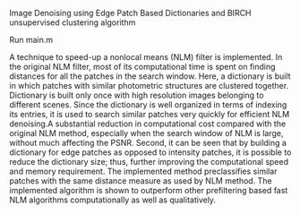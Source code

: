 Image Denoising using Edge Patch Based Dictionaries and BIRCH unsupervised clustering algorithm<br/>

Run main.m<br/>


A technique to speed-up a nonlocal means (NLM) filter is implemented. In the original NLM filter, most of its computational time is spent on finding distances for all the patches in the search window. Here, a dictionary is built in which patches with similar photometric structures are clustered together. Dictionary is built only once with high resolution images belonging to different scenes. Since the dictionary is well organized in terms of indexing its entries, it is used to search similar patches very quickly for efficient NLM denoising.A substantial reduction in computational cost compared with the original NLM method, especially when the search window of NLM is large, without much affecting the PSNR. Second, it can be seen that by building a dictionary for edge patches as opposed to intensity patches, it is possible to reduce the dictionary size; thus, further improving the computational speed and memory requirement. The implemented method preclassifies similar patches with the same distance measure as used by NLM method. The implemented algorithm is shown to outperform other prefiltering based fast NLM algorithms computationally as well as qualitatively.

